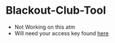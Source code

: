 # Blackout-Club-Tool
- Not Working on this atm
- Will need your access key found [here](https://www.blackoutrugby.com/game/me.account.php#page=account)
